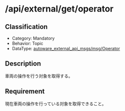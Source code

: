 # /api/external/get/operator

## Classification

- Category: Mandatory
- Behavior: Topic
- DataType: [autoware_external_api_msgs/msg/Operator](https://github.com/tier4/autoware_api_msgs/blob/develop/autoware_external_api_msgs/msg/Operator.msg)

## Description

車両の操作を行う対象を取得する。

## Requirement

現在車両の操作を行っている対象を取得できること。
